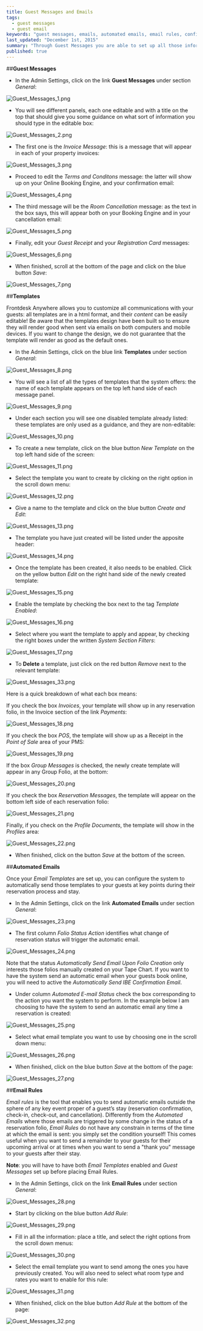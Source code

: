 ```yaml
---
title: Guest Messages and Emails
tags: 
  - guest messages
  - guest email
keywords: "guest messages, emails, automated emails, email rules, confirmation email, invoice, templates, email templates"
last_updated: "December 1st, 2015"
summary: "Through Guest Messages you are able to set up all those information about your property that you need to communicate to your guests, for example your Cancellation Policy, or your Terms and Conditions. These messagages will appear in some areas of your Frontdesk Anywhere like on the Booking Engine, or on your Email Templates. You can think of them as snippet messages that will then be applied to all communications you will set up to have with your guests.  "
published: true
---
```








##**Guest Messages**  


 - In the Admin Settings, click on the link **Guest Messages** under section _General_:  
 
![Guest_Messages_1.png]({{site.baseurl}}/images/Guest_Messages_1.png)



 
 - You will see different panels, each one editable and with a title on the top that should give you some guidance on what sort of information you should type in the editable box:  
 
![Guest_Messages_2.png]({{site.baseurl}}/images/Guest_Messages_2.png)


 
 - The first one is the _Invoice Message_: this is a message that will appear in each of your property invoices:    
 
![Guest_Messages_3.png]({{site.baseurl}}/images/Guest_Messages_3.png)


 
 - Proceed to edit the _Terms and Conditons_ message: the latter will show up on your Online Booking Engine, and your confirmation email:  
 
![Guest_Messages_4.png]({{site.baseurl}}/images/Guest_Messages_4.png)


 
 - The third message will be the _Room Cancellation_ message: as the text in the box says, this will appear both on your Booking Engine and in your cancellation email:  
 
![Guest_Messages_5.png]({{site.baseurl}}/images/Guest_Messages_5.png)


 
 - Finally, edit your _Guest Receipt_ and your _Registration Card_ messages:  
 
![Guest_Messages_6.png]({{site.baseurl}}/images/Guest_Messages_6.png)


 
 - When finished, scroll at the bottom of the page and click on the blue button _Save_:  
 
![Guest_Messages_7.png]({{site.baseurl}}/images/Guest_Messages_7.png)


 
##**Templates**  

Frontdesk Anywhere allows you to customize all communications with your guests: all templates are in a html format, and their _content_ can be easily editable! Be aware that the templates design have been built so to ensure they will render good when sent via emails on both computers and mobile devices. If you want to change the design, we do not guarantee that the template will render as good as the default ones.

 - In the Admin Settings, click on the blue link **Templates** under section _General_:  
 

![Guest_Messages_8.png]({{site.baseurl}}/images/Guest_Messages_8.png)


 
 - You will see a list of all the types of templates that the system offers: the name of each template appears on the top left hand side of each message panel.
 
![Guest_Messages_9.png]({{site.baseurl}}/images/Guest_Messages_9.png)



 
 - Under each section you will see one disabled template already listed: these templates are only used as a guidance, and they are non-editable:  
 
![Guest_Messages_10.png]({{site.baseurl}}/images/Guest_Messages_10.png)



 - To create a new template, click on the blue button _New Template_ on the top left hand side of the screen:  
 
![Guest_Messages_11.png]({{site.baseurl}}/images/Guest_Messages_11.png)


 
 - Select the template you want to create by clicking on the right option in the scroll down menu:  
 
![Guest_Messages_12.png]({{site.baseurl}}/images/Guest_Messages_12.png)


 
 - Give a name to the template and click on the blue button _Create and Edit_:  
 
![Guest_Messages_13.png]({{site.baseurl}}/images/Guest_Messages_13.png)


 
 - The template you have just created will be listed under the apposite header:  
 
![Guest_Messages_14.png]({{site.baseurl}}/images/Guest_Messages_14.png)



 
 - Once the template has been created, it also needs to be enabled. Click on the yellow button _Edit_ on the right hand side of the newly created template:  
 
![Guest_Messages_15.png]({{site.baseurl}}/images/Guest_Messages_15.png)


 
 - Enable the template by checking the box next to the tag _Template Enabled_:  
 
![Guest_Messages_16.png]({{site.baseurl}}/images/Guest_Messages_16.png)


 
 - Select where you want the template to apply and appear, by checking the right boxes under the written _System Section Filters_:  
 
![Guest_Messages_17.png]({{site.baseurl}}/images/Guest_Messages_17.png)


 
- To **Delete** a template, just click on the red button _Remove_ next to the relevant template:  

![Guest_Messages_33.png]({{site.baseurl}}/images/Guest_Messages_33.png)


 
Here is a quick breakdown of what each box means:  

If you check the box _Invoices_, your template will show up in any reservation folio, in the Invoice section of the link _Payments_:  
 
![Guest_Messages_18.png]({{site.baseurl}}/images/Guest_Messages_18.png)



 
If you check the box _POS_, the template will show up as a Receipt in the _Point of Sale_ area of your PMS:  

![Guest_Messages_19.png]({{site.baseurl}}/images/Guest_Messages_19.png)



If the box _Group Messages_ is checked, the newly create template will appear in any Group Folio, at the bottom:  

![Guest_Messages_20.png]({{site.baseurl}}/images/Guest_Messages_20.png)


 
 If you check the box _Reservation Messages_, the template will appear on the bottom left side of each reservation folio:  
 
![Guest_Messages_21.png]({{site.baseurl}}/images/Guest_Messages_21.png)


 
 Finally, if you check on the _Profile Documents_, the template will show in the _Profiles_ area:  
 
![Guest_Messages_22.png]({{site.baseurl}}/images/Guest_Messages_22.png)


 
 - When finished, click on the button _Save_ at the bottom of the screen.
 



##**Automated Emails**  
 
Once your _Email Templates_ are set up, you can configure the system to automatically send those templates to your guests at key points during their reservation process and stay.  

 - In the Admin Settings, click on the link **Automated Emails** under section _General_:  
 
![Guest_Messages_23.png]({{site.baseurl}}/images/Guest_Messages_23.png)



 
 - The first column _Folio Status Action_ identifies what change of  reservation status will trigger the automatic email.


![Guest_Messages_24.png]({{site.baseurl}}/images/Guest_Messages_24.png)


Note that the status _Automatically Send Email Upon Folio Creation_ only interests those folios manually created on your Tape Chart. If you want to have the system send an automatic email when your guests book online, you will need to active the _Automatically Send IBE Confirmation Email_.
 
 - Under column _Automated E-mail Status_ check the box corresponding to the action you want the system to perform. In the example below I am choosing to have the system to send an automatic email any time a reservation is created:  
 
![Guest_Messages_25.png]({{site.baseurl}}/images/Guest_Messages_25.png)

  

 - Select what email template you want to use by choosing one in the scroll down menu: 

![Guest_Messages_26.png]({{site.baseurl}}/images/Guest_Messages_26.png)



 - When finished, click on the blue button _Save_ at the bottom of the page:  
 
![Guest_Messages_27.png]({{site.baseurl}}/images/Guest_Messages_27.png)


 

##**Email Rules**  

_Email rules_ is the tool that enables you to send automatic emails outside the sphere of any key event proper of a guest’s stay (reservation confirmation, check-in, check-out, and cancellation). Differently from the _Automated Emails_ where those emails are triggered by some change in the status of a reservation folio, _Email Rules_ do not have any constrain in terms of the time at which the email is sent: you simply set the condition yourself! This comes useful when you want to send a remainder to your guests for their upcoming arrival or at times when you want to send a "thank you" message to your guests after their stay.  

**Note**: you will have to have both _Email Templates_ enabled and _Guest Messages_ set up before placing Email Rules. 

 - In the Admin Settings, click on the link **Email Rules** under section _General_:  
 

![Guest_Messages_28.png]({{site.baseurl}}/images/Guest_Messages_28.png)


 
 - Start by clicking on the blue button _Add Rule_:  
 
![Guest_Messages_29.png]({{site.baseurl}}/images/Guest_Messages_29.png)


 
 - Fill in all the information: place a title, and select the right options from the scroll down menus:  
 
![Guest_Messages_30.png]({{site.baseurl}}/images/Guest_Messages_30.png)


 
  - Select the email template you want to send among the ones you have previously created. You will also need to select what room type and rates you want to enable for this rule:  
  
![Guest_Messages_31.png]({{site.baseurl}}/images/Guest_Messages_31.png)



 - When finished, click on the blue button _Add Rule_ at the bottom of the page:  

![Guest_Messages_32.png]({{site.baseurl}}/images/Guest_Messages_32.png)
